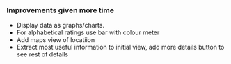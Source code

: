 ### Improvements given more time
- Display data as graphs/charts.
- For alphabetical ratings use bar with colour meter
- Add maps view of locatiion
- Extract most useful information to initial view, add more details button to see rest of details